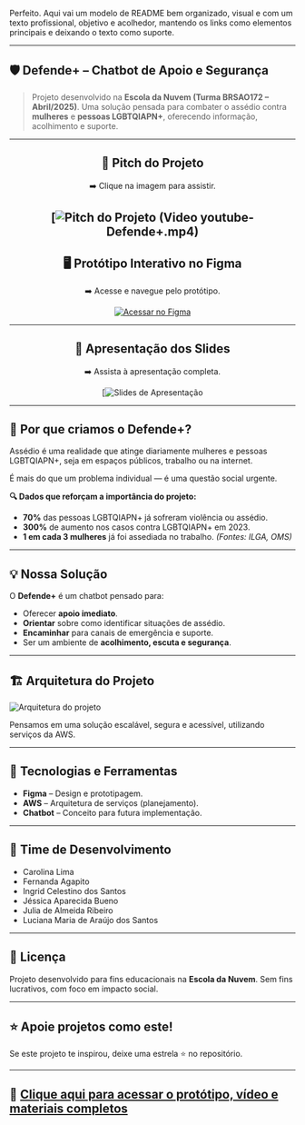 Perfeito. Aqui vai um modelo de README bem organizado, visual e com um texto profissional, objetivo e acolhedor, mantendo os links como elementos principais e deixando o texto como suporte.

---

## 🛡️ **Defende+ – Chatbot de Apoio e Segurança**

> Projeto desenvolvido na **Escola da Nuvem (Turma BRSAO172 – Abril/2025)**.
> Uma solução pensada para combater o assédio contra **mulheres** e **pessoas LGBTQIAPN+**, oferecendo informação, acolhimento e suporte.

---

<div align="center">

## 🎥 **Pitch do Projeto**

➡️ Clique na imagem para assistir.

[![Pitch do Projeto](https://drive.google.com/file/d/1rWZB-L5uycKBJfyIUpdXBoP1iCkDf2PO/view?usp=drive_link)
(Video youtube-Defende+.mp4)
---

## 🖥️ **Protótipo Interativo no Figma**

➡️ Acesse e navegue pelo protótipo.

[![Acessar no Figma](https://drive.google.com/file/d/1g4_dSvgrdjZwGCOmgoedrI_MuFI_ZvbJ/view?usp=sharing)](LINK_DO_FIGMA)

---

## 📑 **Apresentação dos Slides**

➡️ Assista à apresentação completa.

[![Slides de Apresentação](https://drive.google.com/file/d/1kWmHxEiMQ4cA9y45dCfpnk8ns6cWt_I8/view?usp=sharing)

</div>

---

## 🚨 **Por que criamos o Defende+?**

Assédio é uma realidade que atinge diariamente mulheres e pessoas LGBTQIAPN+, seja em espaços públicos, trabalho ou na internet.

É mais do que um problema individual — é uma questão social urgente.

**🔍 Dados que reforçam a importância do projeto:**

* **70%** das pessoas LGBTQIAPN+ já sofreram violência ou assédio.
* **300%** de aumento nos casos contra LGBTQIAPN+ em 2023.
* **1 em cada 3 mulheres** já foi assediada no trabalho.
  *(Fontes: ILGA, OMS)*

---

## 💡 **Nossa Solução**

O **Defende+** é um chatbot pensado para:

* Oferecer **apoio imediato**.
* **Orientar** sobre como identificar situações de assédio.
* **Encaminhar** para canais de emergência e suporte.
* Ser um ambiente de **acolhimento, escuta e segurança**.

---

## 🏗️ **Arquitetura do Projeto**

![Arquitetura do projeto](https://drive.google.com/file/d/1RI58_jb9-GSINxRX6MBGtinCFiAlyRm0/view?usp=sharing)

Pensamos em uma solução escalável, segura e acessível, utilizando serviços da AWS.

---

## 🧠 **Tecnologias e Ferramentas**

* **Figma** – Design e prototipagem.
* **AWS** – Arquitetura de serviços (planejamento).
* **Chatbot** – Conceito para futura implementação.

---

## 👥 **Time de Desenvolvimento**

* Carolina Lima
* Fernanda Agapito
* Ingrid Celestino dos Santos
* Jéssica Aparecida Bueno
* Julia de Almeida Ribeiro
* Luciana Maria de Araújo dos Santos

---

## 📜 **Licença**

Projeto desenvolvido para fins educacionais na **Escola da Nuvem**.
Sem fins lucrativos, com foco em impacto social.

---

## ⭐ **Apoie projetos como este!**

Se este projeto te inspirou, deixe uma estrela ⭐ no repositório.

---

## 🚀 **[Clique aqui para acessar o protótipo, vídeo e materiais completos](#)**




